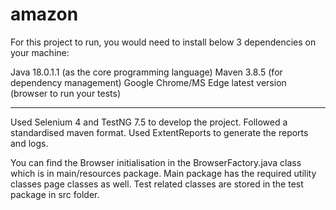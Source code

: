 # amazon
For this project to run, you would need to install below 3 dependencies on your machine:

Java 18.0.1.1 (as the core programming language)
Maven 3.8.5 (for dependency management)
Google Chrome/MS Edge latest version (browser to run your tests)

----------------------------------------------------------------

Used Selenium 4 and TestNG 7.5 to develop the project. Followed a standardised maven format.
Used ExtentReports to generate the reports and logs.

You can find the Browser initialisation in the BrowserFactory.java class which is in main/resources package. Main package has the required utility classes page classes as well.
Test related classes are stored in the test package in src folder.
